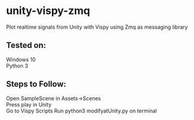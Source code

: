 # unity-vispy-zmq

Plot realtime signals from Unity with Vispy using Zmq as messaging library<br>

## Tested on:
Windows 10<br>
Python 3<br>

## Steps to Follow:
Open SampleScene in Assets->Scenes<br>
Press play in Unity<br>
Go to Vispy Scripts
Run python3 modifyatUnity.py on terminal
